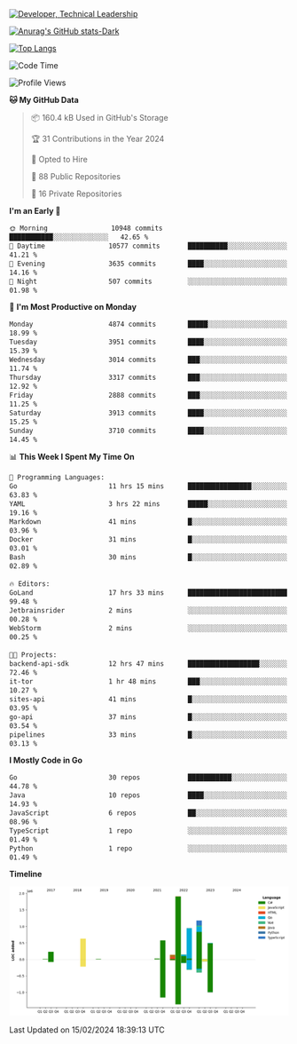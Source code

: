 <div>
  <a href="https://www.linkedin.com/in/arielpineiro/" target="_blank" rel="nofollow noopener noreferrer">
    <img src="https://img.shields.io/badge/-LinkedIn-%230077B5?style=for-the-badge&logo=linkedin&logoColor=white" alt="Developer, Technical Leadership" title="Ariel Piñeiro">
  </a>
</div>

[![Anurag's GitHub stats-Dark](https://github-readme-stats.vercel.app/api?username=arielsrv&show_icons=true&theme=dark#gh-dark-mode-only)](https://github.com/anuraghazra/github-readme-stats#gh-dark-mode-only)

[![Top Langs](https://github-readme-stats.vercel.app/api/top-langs/?username=arielsrv&layout=compact&langs_count=10&theme=dark#gh-dark-mode-only)](https://github.com/anuraghazra/github-readme-stats&theme=dark#gh-dark-mode-only)

<!--START_SECTION:waka-->
![Code Time](http://img.shields.io/badge/Code%20Time-573%20hrs%2044%20mins-blue)

![Profile Views](http://img.shields.io/badge/Profile%20Views-1-blue)

**🐱 My GitHub Data** 

> 📦 160.4 kB Used in GitHub's Storage 
 > 
> 🏆 31 Contributions in the Year 2024
 > 
> 💼 Opted to Hire
 > 
> 📜 88 Public Repositories 
 > 
> 🔑 16 Private Repositories 
 > 
**I'm an Early 🐤** 

```text
🌞 Morning                10948 commits       ███████████░░░░░░░░░░░░░░   42.65 % 
🌆 Daytime                10577 commits       ██████████░░░░░░░░░░░░░░░   41.21 % 
🌃 Evening                3635 commits        ████░░░░░░░░░░░░░░░░░░░░░   14.16 % 
🌙 Night                  507 commits         ░░░░░░░░░░░░░░░░░░░░░░░░░   01.98 % 
```
📅 **I'm Most Productive on Monday** 

```text
Monday                   4874 commits        █████░░░░░░░░░░░░░░░░░░░░   18.99 % 
Tuesday                  3951 commits        ████░░░░░░░░░░░░░░░░░░░░░   15.39 % 
Wednesday                3014 commits        ███░░░░░░░░░░░░░░░░░░░░░░   11.74 % 
Thursday                 3317 commits        ███░░░░░░░░░░░░░░░░░░░░░░   12.92 % 
Friday                   2888 commits        ███░░░░░░░░░░░░░░░░░░░░░░   11.25 % 
Saturday                 3913 commits        ████░░░░░░░░░░░░░░░░░░░░░   15.25 % 
Sunday                   3710 commits        ████░░░░░░░░░░░░░░░░░░░░░   14.45 % 
```


📊 **This Week I Spent My Time On** 

```text
💬 Programming Languages: 
Go                       11 hrs 15 mins      ████████████████░░░░░░░░░   63.83 % 
YAML                     3 hrs 22 mins       █████░░░░░░░░░░░░░░░░░░░░   19.16 % 
Markdown                 41 mins             █░░░░░░░░░░░░░░░░░░░░░░░░   03.96 % 
Docker                   31 mins             █░░░░░░░░░░░░░░░░░░░░░░░░   03.01 % 
Bash                     30 mins             █░░░░░░░░░░░░░░░░░░░░░░░░   02.89 % 

🔥 Editors: 
GoLand                   17 hrs 33 mins      █████████████████████████   99.48 % 
Jetbrainsrider           2 mins              ░░░░░░░░░░░░░░░░░░░░░░░░░   00.28 % 
WebStorm                 2 mins              ░░░░░░░░░░░░░░░░░░░░░░░░░   00.25 % 

🐱‍💻 Projects: 
backend-api-sdk          12 hrs 47 mins      ██████████████████░░░░░░░   72.46 % 
it-tor                   1 hr 48 mins        ███░░░░░░░░░░░░░░░░░░░░░░   10.27 % 
sites-api                41 mins             █░░░░░░░░░░░░░░░░░░░░░░░░   03.95 % 
go-api                   37 mins             █░░░░░░░░░░░░░░░░░░░░░░░░   03.54 % 
pipelines                33 mins             █░░░░░░░░░░░░░░░░░░░░░░░░   03.13 % 
```

**I Mostly Code in Go** 

```text
Go                       30 repos            ███████████░░░░░░░░░░░░░░   44.78 % 
Java                     10 repos            ████░░░░░░░░░░░░░░░░░░░░░   14.93 % 
JavaScript               6 repos             ██░░░░░░░░░░░░░░░░░░░░░░░   08.96 % 
TypeScript               1 repo              ░░░░░░░░░░░░░░░░░░░░░░░░░   01.49 % 
Python                   1 repo              ░░░░░░░░░░░░░░░░░░░░░░░░░   01.49 % 
```



**Timeline**

![Lines of Code chart](https://raw.githubusercontent.com/arielsrv/arielsrv/main/assets/bar_graph.png)


 Last Updated on 15/02/2024 18:39:13 UTC
<!--END_SECTION:waka-->
